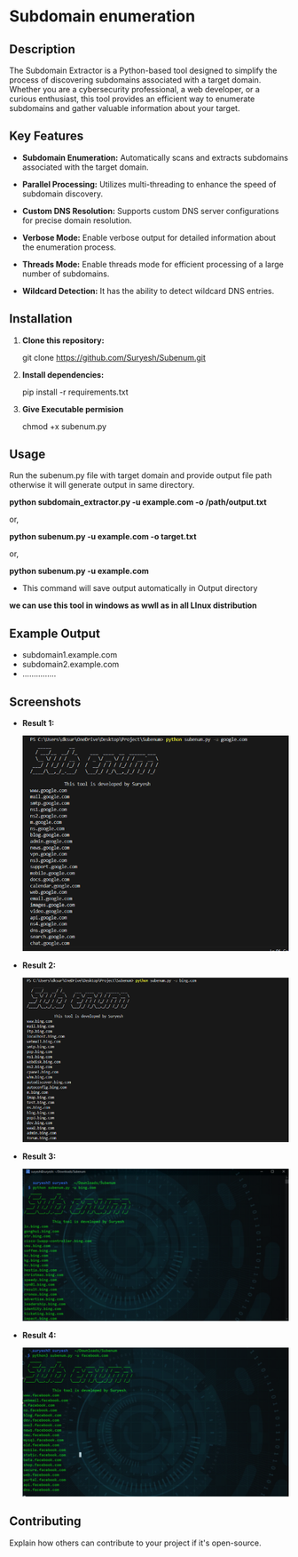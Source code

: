 # Subdomain enumeration

## Description

The Subdomain Extractor is a Python-based tool designed to simplify the process of discovering subdomains associated with a target domain. Whether you are a cybersecurity professional, a web developer, or a curious enthusiast, this tool provides an efficient way to enumerate subdomains and gather valuable information about your target.

## Key Features

- **Subdomain Enumeration:**
  Automatically scans and extracts subdomains associated with the target domain.

- **Parallel Processing:**
  Utilizes multi-threading to enhance the speed of subdomain discovery.

- **Custom DNS Resolution:**
  Supports custom DNS server configurations for precise domain resolution.

- **Verbose Mode:**
  Enable verbose output for detailed information about the enumeration process.

- **Threads Mode:**
  Enable threads mode for efficient processing of a large number of subdomains.

- **Wildcard Detection:**
  It has the ability to detect wildcard DNS entries.


## Installation

1. **Clone this repository:**

     git clone https://github.com/Suryesh/Subenum.git
2. **Install dependencies:**

     pip install -r requirements.txt
   
4. **Give Executable permision**
   
   chmod +x subenum.py

## Usage

Run the subenum.py  file with target domain and provide output file  path otherwise it will generate output in same directory.

**python subdomain_extractor.py -u example.com -o /path/output.txt**

or,

**python subenum.py -u example.com -o target.txt**

or,

**python subenum.py -u example.com** 
- This command will save output automatically in Output directory

**we can use this tool in windows as wwll as in all LInux distribution**

## Example Output
 - subdomain1.example.com
 - subdomain2.example.com
 - ...............

## Screenshots

- **Result 1:**
  
  ![Result 1](Screenshots/result1.png)

- **Result 2:**

  ![Result 2](Screenshots/result2.png)

- **Result 3:**

  ![Result 3](Screenshots/result3.png)

- **Result 4:**

  ![Result 3](Screenshots/result4.png)
  
## Contributing

Explain how others can contribute to your project if it's open-source.
